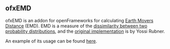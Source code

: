 ## ofxEMD

ofxEMD is an addon for openFrameworks for calculating [Earth Movers Distance](https://en.wikipedia.org/wiki/Earth_mover%27s_distance) (EMD). EMD is a measure of the [dissimilarity between two probability distributions](http://homepages.inf.ed.ac.uk/rbf/CVonline/LOCAL_COPIES/RUBNER/emd.htm), and the [original implementation](http://robotics.stanford.edu/~rubner/emd/default.htm) is by Yossi Rubner.

An example of its usage can be found [here](http://www.github.com/genekogan/Mosaic).